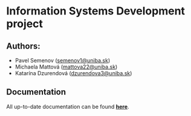# Information Systems Development project
## Authors:
+ Pavel Semenov (semenov1@uniba.sk)
+ Michaela Mattová (mattova22@uniba.sk)
+ Katarína Dzurendová (dzurendova3@uniba.sk)

## Documentation
All up-to-date documentation can be found [**here**](http://tis-project-11.s3-website.eu-central-1.amazonaws.com/).
